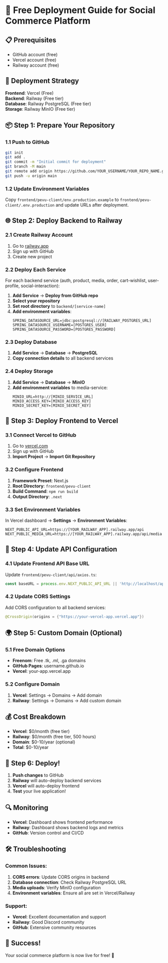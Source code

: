 # 🚀 Free Deployment Guide for Social Commerce Platform

## 📋 Prerequisites
- GitHub account (free)
- Vercel account (free)
- Railway account (free)

## 🎯 Deployment Strategy
**Frontend**: Vercel (Free)  
**Backend**: Railway (Free tier)  
**Database**: Railway PostgreSQL (Free tier)  
**Storage**: Railway MinIO (Free tier)

## 📦 Step 1: Prepare Your Repository

### 1.1 Push to GitHub
```bash
git init
git add .
git commit -m "Initial commit for deployment"
git branch -M main
git remote add origin https://github.com/YOUR_USERNAME/YOUR_REPO_NAME.git
git push -u origin main
```

### 1.2 Update Environment Variables
Copy `frontend/pevu-client/env.production.example` to `frontend/pevu-client/.env.production` and update URLs after deployment.

## 🌐 Step 2: Deploy Backend to Railway

### 2.1 Create Railway Account
1. Go to [railway.app](https://railway.app)
2. Sign up with GitHub
3. Create new project

### 2.2 Deploy Each Service
For each backend service (auth, product, media, order, cart-wishlist, user-profile, social-interaction):

1. **Add Service** → **Deploy from GitHub repo**
2. **Select your repository**
3. **Set root directory** to `backend/[service-name]`
4. **Add environment variables**:
   ```
   SPRING_DATASOURCE_URL=jdbc:postgresql://[RAILWAY_POSTGRES_URL]
   SPRING_DATASOURCE_USERNAME=[POSTGRES_USER]
   SPRING_DATASOURCE_PASSWORD=[POSTGRES_PASSWORD]
   ```

### 2.3 Deploy Database
1. **Add Service** → **Database** → **PostgreSQL**
2. **Copy connection details** to all backend services

### 2.4 Deploy Storage
1. **Add Service** → **Database** → **MinIO**
2. **Add environment variables** to media-service:
   ```
   MINIO_URL=http://[MINIO_SERVICE_URL]
   MINIO_ACCESS_KEY=[MINIO_ACCESS_KEY]
   MINIO_SECRET_KEY=[MINIO_SECRET_KEY]
   ```

## 🎨 Step 3: Deploy Frontend to Vercel

### 3.1 Connect Vercel to GitHub
1. Go to [vercel.com](https://vercel.com)
2. Sign up with GitHub
3. **Import Project** → **Import Git Repository**

### 3.2 Configure Frontend
1. **Framework Preset**: Next.js
2. **Root Directory**: `frontend/pevu-client`
3. **Build Command**: `npm run build`
4. **Output Directory**: `.next`

### 3.3 Set Environment Variables
In Vercel dashboard → **Settings** → **Environment Variables**:
```
NEXT_PUBLIC_API_URL=https://[YOUR_RAILWAY_APP].railway.app/api
NEXT_PUBLIC_MEDIA_URL=https://[YOUR_RAILWAY_APP].railway.app/api/media
```

## 🔧 Step 4: Update API Configuration

### 4.1 Update Frontend API Base URL
Update `frontend/pevu-client/api/axios.ts`:
```typescript
const baseURL = process.env.NEXT_PUBLIC_API_URL || 'http://localhost/api';
```

### 4.2 Update CORS Settings
Add CORS configuration to all backend services:
```java
@CrossOrigin(origins = {"https://your-vercel-app.vercel.app"})
```

## 🌍 Step 5: Custom Domain (Optional)

### 5.1 Free Domain Options
- **Freenom**: Free .tk, .ml, .ga domains
- **GitHub Pages**: username.github.io
- **Vercel**: your-app.vercel.app

### 5.2 Configure Domain
1. **Vercel**: Settings → Domains → Add domain
2. **Railway**: Settings → Domains → Add custom domain

## 💰 Cost Breakdown
- **Vercel**: $0/month (free tier)
- **Railway**: $0/month (free tier, 500 hours)
- **Domain**: $0-10/year (optional)
- **Total**: $0-10/year

## 🚀 Step 6: Deploy!

1. **Push changes** to GitHub
2. **Railway** will auto-deploy backend services
3. **Vercel** will auto-deploy frontend
4. **Test** your live application!

## 🔍 Monitoring
- **Vercel**: Dashboard shows frontend performance
- **Railway**: Dashboard shows backend logs and metrics
- **GitHub**: Version control and CI/CD

## 🛠️ Troubleshooting

### Common Issues:
1. **CORS errors**: Update CORS origins in backend
2. **Database connection**: Check Railway PostgreSQL URL
3. **Media uploads**: Verify MinIO configuration
4. **Environment variables**: Ensure all are set in Vercel/Railway

### Support:
- **Vercel**: Excellent documentation and support
- **Railway**: Good Discord community
- **GitHub**: Extensive community resources

## 🎉 Success!
Your social commerce platform is now live for free! 🚀 